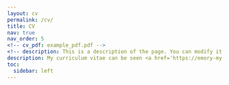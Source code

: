 ```yaml
---
layout: cv
permalink: /cv/
title: CV
nav: true
nav_order: 5
<!-- cv_pdf: example_pdf.pdf -->
<!-- description: This is a description of the page. You can modify it in '_pages/cv.md'. You can also change or remove the top pdf download button. -->
description: My curriculum vitae can be seen <a href='https://emory-my.sharepoint.com/:b:/r/personal/jzha954_emory_edu/Documents/JinZhangCV.pdf?csf=1&web=1&e=sCVJcC'>here</a>, and also you can see my LinkedIn <a href='https://www.linkedin.com/in/jin-zhang-econ/'>here</a>.
toc:
  sidebar: left
---
```

